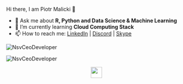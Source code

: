 <!--
Here are some ideas to get you started:

- 🔭 I’m currently working on ...
- 🌱 I’m currently learning ...
- 👯 I’m looking to collaborate on ...
- 🤔 I’m looking for help with ...
- 💬 Ask me about ...
- 📫 How to reach me: ...
- 😄 Pronouns: ...
- ⚡ Fun fact: ...
-->

<hi align="center">Hi there, I am Piotr Malicki 👋</h1>

- 💬 Ask me about <strong>R, Python and Data Science & Machine Learning </strong>
- 🌱 I’m currently learning <strong> Cloud Computing Stack </strong>
- 📫 How to reach me: <a href="https://www.linkedin.com/in/m-piotr" target="_blank">LinkedIn</a> | <a href="https://discord.gg/NMNb2KZN" target="_blank">Discord</a> | <a href="https://join.skype.com/invite/j0uGSpPtx7De" target="_blank">Skype</a>

<p>
  <img src="https://github-readme-stats.vercel.app/api?username=NsvCeoDeveloper&show_icons=true" alt="NsvCeoDeveloper">
</p>
 
<p><img align="center" src="https://github-readme-stats.vercel.app/api/top-langs?username=NsvCeoDeveloper&show_icons=true&locale=en&layout=compact" alt="NsvCeoDeveloper" /></p>


<p align ="center">
  <a href="https://nsvdeveloper.netlify.app" target="_blank"><img src="https://cdn.jsdelivr.net/npm/simple-icons@3.0.1/icons/linkedin.svg" style="background-color:white;" height="30"      width="30"></a>
  &nbsp;&nbsp;&nbsp;&nbsp;
</p>




